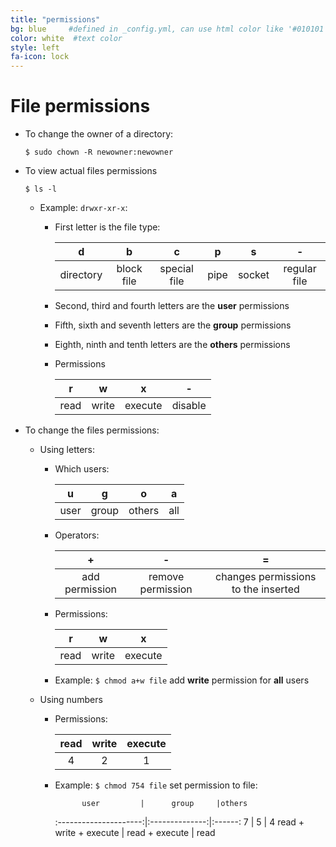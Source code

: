 ```yaml
---
title: "permissions"
bg: blue     #defined in _config.yml, can use html color like '#010101'
color: white  #text color
style: left
fa-icon: lock
---
```


# File permissions

- To change the owner of a directory:
  
  `$ sudo chown -R newowner:newowner`

- To view actual files permissions

  `$ ls -l`
  
  - Example: `drwxr-xr-x`:
    - First letter is the file type:

      d          | b          | c            | p    | s      | \-
      :---------:|:----------:|:------------:|:----:|:------:|:-----------:
      directory  | block file | special file | pipe | socket | regular file

    - Second, third and fourth letters are the **user** permissions
    - Fifth, sixth and seventh letters are the **group** permissions
    - Eighth, ninth and tenth letters are the **others** permissions
    - Permissions
    
      r    | w     | x       | \-
      :---:|:-----:|:-------:|:------:
      read | write | execute | disable

- To change the files permissions:
  - Using letters: 
    - Which users:
    
      u    |   g   |    o   | a
      :---:|:-----:|:------:|:--:
      user | group | others | all
      
    - Operators:
    
      \+             |        \-         |                  =
      :-------------:|:-----------------:|:----------------------------------:
      add permission | remove permission | changes permissions to the inserted
      
    - Permissions: 
    
      r    | w     | x      
      :---:|:-----:|:------:
      read | write | execute

    - Example: `$ chmod a+w file` add **write** permission for **all** users
  - Using numbers
    - Permissions: 
    
      read | write | execute
      :---:|:-----:|:------:
        4  |   2   |    1
      
    - Example: `$ chmod 754 file` set permission to file:
    
                user         |      group     |others
      :---------------------:|:--------------:|:------:
                7            |       5        |  4
      read + write + execute | read + execute | read
